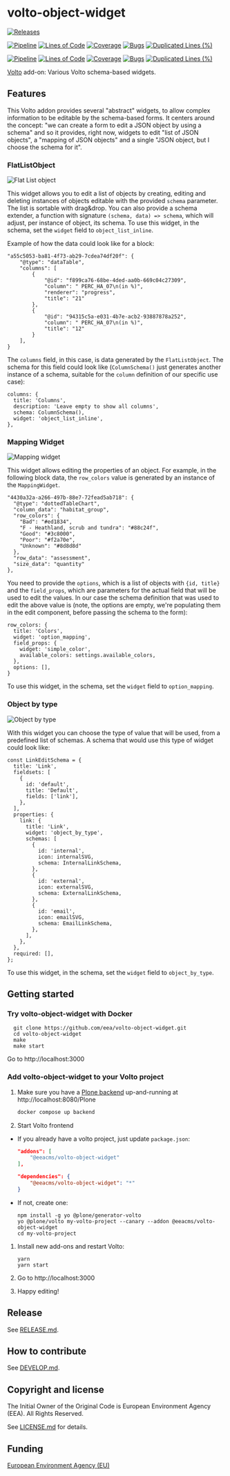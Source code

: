 # volto-object-widget

[![Releases](https://img.shields.io/github/v/release/eea/volto-object-widget)](https://github.com/eea/volto-object-widget/releases)

[![Pipeline](https://ci.eionet.europa.eu/buildStatus/icon?job=volto-addons%2Fvolto-object-widget%2Fmaster&subject=master)](https://ci.eionet.europa.eu/view/Github/job/volto-addons/job/volto-object-widget/job/master/display/redirect)
[![Lines of Code](https://sonarqube.eea.europa.eu/api/project_badges/measure?project=volto-object-widget-master&metric=ncloc)](https://sonarqube.eea.europa.eu/dashboard?id=volto-object-widget-master)
[![Coverage](https://sonarqube.eea.europa.eu/api/project_badges/measure?project=volto-object-widget-master&metric=coverage)](https://sonarqube.eea.europa.eu/dashboard?id=volto-object-widget-master)
[![Bugs](https://sonarqube.eea.europa.eu/api/project_badges/measure?project=volto-object-widget-master&metric=bugs)](https://sonarqube.eea.europa.eu/dashboard?id=volto-object-widget-master)
[![Duplicated Lines (%)](https://sonarqube.eea.europa.eu/api/project_badges/measure?project=volto-object-widget-master&metric=duplicated_lines_density)](https://sonarqube.eea.europa.eu/dashboard?id=volto-object-widget-master)

[![Pipeline](https://ci.eionet.europa.eu/buildStatus/icon?job=volto-addons%2Fvolto-object-widget%2Fdevelop&subject=develop)](https://ci.eionet.europa.eu/view/Github/job/volto-addons/job/volto-object-widget/job/develop/display/redirect)
[![Lines of Code](https://sonarqube.eea.europa.eu/api/project_badges/measure?project=volto-object-widget-develop&metric=ncloc)](https://sonarqube.eea.europa.eu/dashboard?id=volto-object-widget-develop)
[![Coverage](https://sonarqube.eea.europa.eu/api/project_badges/measure?project=volto-object-widget-develop&metric=coverage)](https://sonarqube.eea.europa.eu/dashboard?id=volto-object-widget-develop)
[![Bugs](https://sonarqube.eea.europa.eu/api/project_badges/measure?project=volto-object-widget-develop&metric=bugs)](https://sonarqube.eea.europa.eu/dashboard?id=volto-object-widget-develop)
[![Duplicated Lines (%)](https://sonarqube.eea.europa.eu/api/project_badges/measure?project=volto-object-widget-develop&metric=duplicated_lines_density)](https://sonarqube.eea.europa.eu/dashboard?id=volto-object-widget-develop)

[Volto](https://github.com/plone/volto) add-on: Various Volto schema-based widgets.

## Features

This Volto addon provides several "abstract" widgets, to allow complex
information to be editable by the schema-based forms. It centers around the
concept: "we can create a form to edit a JSON object by using a schema" and so
it provides, right now, widgets to edit "list of JSON objects", a "mapping of
JSON objects" and a single "JSON object, but I choose the schema for it".

### FlatListObject

![Flat List object](https://raw.githubusercontent.com/eea/volto-object-widget/master/img/flat-list-widget.png)

This widget allows you to edit a list of objects by creating, editing and
deleting instances of objects editable with the provided `schema` parameter.
The list is sortable with drag&drop. You can also provide a schema extender,
a function with signature `(schema, data) => schema`, which will adjust, per
instance of object, its schema. To use this widget, in the schema, set the
`widget` field to `object_list_inline`.

Example of how the data could look like for a block:

```
"a55c5053-ba81-4f73-ab29-7cdea74df20f": {
	"@type": "dataTable",
	"columns": [
		{
			"@id": "f899ca76-68be-4ded-aa0b-669c04c27309",
			"column": " PERC_HA_07\n(in %)",
			"renderer": "progress",
			"title": "21"
		},
		{
			"@id": "94315c5a-e031-4b7e-acb2-93887878a252",
			"column": " PERC_HA_07\n(in %)",
			"title": "12"
		}
	],
}
```

The `columns` field, in this case, is data generated by the `FlatListObject`.
The schema for this field could look like (`ColumnSchema()` just generates
another instance of a schema, suitable for the `column` definition of our
specific use case):

```
columns: {
  title: 'Columns',
  description: 'Leave empty to show all columns',
  schema: ColumnSchema(),
  widget: 'object_list_inline',
},
```

### Mapping Widget

![Mapping widget](https://raw.githubusercontent.com/eea/volto-object-widget/master/img/mapping-widget.png)

This widget allows editing the properties of an object. For example, in the
following block data, the `row_colors` value is generated by an instance of the
`MappingWidget`.

```
"4430a32a-a266-497b-88e7-72fead5ab718": {
  "@type": "dottedTableChart",
  "column_data": "habitat_group",
  "row_colors": {
    "Bad": "#ed1834",
    "F - Heathland, scrub and tundra": "#88c24f",
    "Good": "#3c8000",
    "Poor": "#f2a70e",
    "Unknown": "#8d8d8d"
  },
  "row_data": "assessment",
  "size_data": "quantity"
},
```

You need to provide the `options`, which is a list of objects with `{id, title}` and the `field_props`, which are parameters for the actual field that
will be used to edit the values. In our case the schema definition that was
used to edit the above value is (note, the options are empty, we're populating
them in the edit component, before passing the schema to the form):

```
row_colors: {
  title: 'Colors',
  widget: 'option_mapping',
  field_props: {
    widget: 'simple_color',
    available_colors: settings.available_colors,
  },
  options: [],
}
```

To use this widget, in the schema, set the `widget` field to `option_mapping`.

### Object by type

![Object by type](https://raw.githubusercontent.com/eea/volto-object-widget/master/img/object-by-type-widget.png)

With this widget you can choose the type of value that will be used, from
a predefined list of schemas. A schema that would use this type of widget could
look like:

```
const LinkEditSchema = {
  title: 'Link',
  fieldsets: [
    {
      id: 'default',
      title: 'Default',
      fields: ['link'],
    },
  ],
  properties: {
    link: {
      title: 'Link',
      widget: 'object_by_type',
      schemas: [
        {
          id: 'internal',
          icon: internalSVG,
          schema: InternalLinkSchema,
        },
        {
          id: 'external',
          icon: externalSVG,
          schema: ExternalLinkSchema,
        },
        {
          id: 'email',
          icon: emailSVG,
          schema: EmailLinkSchema,
        },
      ],
    },
  },
  required: [],
};
```

To use this widget, in the schema, set the `widget` field to `object_by_type`.

## Getting started

### Try volto-object-widget with Docker

      git clone https://github.com/eea/volto-object-widget.git
      cd volto-object-widget
      make
      make start

Go to http://localhost:3000

### Add volto-object-widget to your Volto project

1. Make sure you have a [Plone backend](https://plone.org/download) up-and-running at http://localhost:8080/Plone

   ```Bash
   docker compose up backend
   ```

1. Start Volto frontend

* If you already have a volto project, just update `package.json`:

   ```JSON
   "addons": [
       "@eeacms/volto-object-widget"
   ],

   "dependencies": {
       "@eeacms/volto-object-widget": "*"
   }
   ```

* If not, create one:

   ```
   npm install -g yo @plone/generator-volto
   yo @plone/volto my-volto-project --canary --addon @eeacms/volto-object-widget
   cd my-volto-project
   ```

1. Install new add-ons and restart Volto:

   ```
   yarn
   yarn start
   ```

1. Go to http://localhost:3000

1. Happy editing!

## Release

See [RELEASE.md](https://github.com/eea/volto-object-widget/blob/master/RELEASE.md).

## How to contribute

See [DEVELOP.md](https://github.com/eea/volto-object-widget/blob/master/DEVELOP.md).

## Copyright and license

The Initial Owner of the Original Code is European Environment Agency (EEA).
All Rights Reserved.

See [LICENSE.md](https://github.com/eea/volto-object-widget/blob/master/LICENSE.md) for details.

## Funding

[European Environment Agency (EU)](http://eea.europa.eu)
